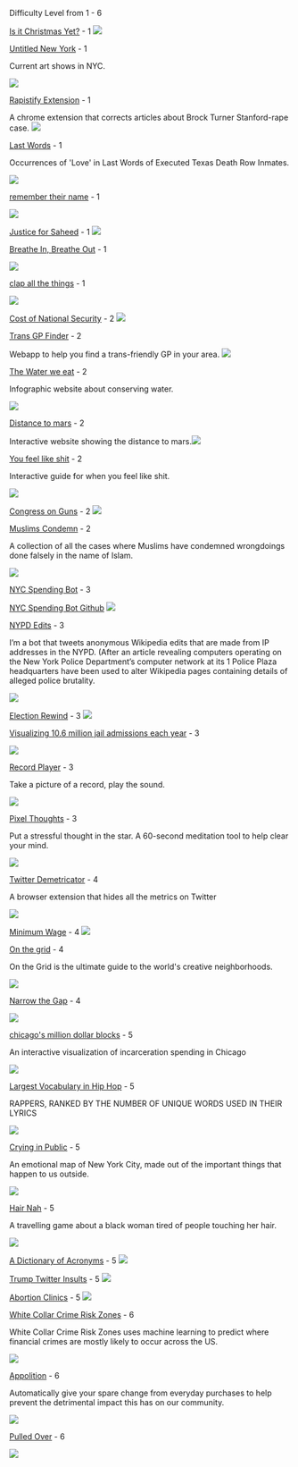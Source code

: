 Difficulty Level from 1 - 6

[Is it Christmas Yet?](https://isitchristmas.com/) - 1
![](images/image35.png)

[Untitled New York](http://www.unti-tled.com/new-york) - 1

Current art shows in NYC.

![](images/image16.png)

[Rapistify Extension](https://github.com/m0neysha/rapistify-extension) - 1

A chrome extension that corrects articles about Brock Turner
Stanford-rape case.
![](images/image3.png)

[Last Words](http://tinysubversions.com/stuff/lastwords/) - 1

Occurrences of 'Love' in Last Words of Executed Texas Death Row Inmates.

![](images/image12.png)

[remember their name](http://remembertheir.name/) - 1

![](images/image22.png)

[Justice for Saheed](http://www.justiceforsaheed.com/) - 1
![](images/image27.png)

[Breathe In, Breathe Out](http://xhalr.com/) - 1

![](images/image23.png)

[clap all the things](https://clap.glitch.me/) - 1

![](images/image7.png)

[Cost of National Security](https://isitchristmas.com/) - 2
![](images/image34.gif)

[Trans GP Finder](https://trans-gp-finder.glitch.me/) - 2

Webapp to help you find a trans-friendly GP in your area.
![](images/image11.png)

[The Water we eat](http://thewaterweeat.com/) - 2

Infographic website about conserving water.

![](images/image28.png)

[Distance to mars](http://www.distancetomars.com) - 2

Interactive website showing the distance to mars.![](images/image2.png)

[You feel like shit](http://philome.la/jace_harr/you-feel-like-shit-an-interactive-self-care-guide/play) - 2

Interactive guide for when you feel like shit.

![](images/image25.png)

[Congress on Guns](http://congress-tracker.glitch.me/) - 2
![](images/image33.png)

[Muslims Condemn](https://muslimscondemn.com/) - 2

A collection of all the cases where Muslims have condemned wrongdoings
done falsely in the name of Islam.

![](images/image19.png)

[NYC Spending Bot](https://twitter.com/nycspendingbot) - 3

[NYC Spending Bot Github](https://github.com/chriswhong/nyc-spending-bot/blob/master/to-title-case.js)
![](images/image32.png)

[NYPD Edits](https://twitter.com/NYPDedits) - 3

I’m a bot that tweets anonymous Wikipedia edits that are made from IP
addresses in the NYPD. (After an article revealing computers operating
on the New York Police Department’s computer network at its 1 Police
Plaza headquarters have been used to alter Wikipedia pages containing
details of alleged police brutality.

![](images/image1.png)

[Election Rewind](http://electionrewind.com/) - 3
![](images/image24.png)

[Visualizing 10.6 million jail admissions each year](https://www.prisonpolicy.org/blog/2018/03/22/chalabi/) - 3

![](images/image21.png)

[Record Player](http://record-player.glitch.me/auth) - 3

Take a picture of a record, play the sound.

![](images/image9.png)

[Pixel Thoughts](http://www.pixelthoughts.co) - 3

Put a stressful thought in the star. A 60-second meditation tool to help
clear your mind.

![](images/image29.png)

[Twitter Demetricator](https://bengrosser.com/projects/twitter-demetricator/) - 4

A browser extension that hides all the metrics on Twitter

![](images/image17.gif)

[Minimum Wage](https://www.nytimes.com/interactive/2014/02/09/opinion/minimum-wage.html) - 4
![](images/image26.png)

[On the grid](https://onthegrid.city/) - 4

On the Grid is the ultimate guide to the world's creative neighborhoods.

![](images/image4.png)

[Narrow the Gap](https://narrow-the-gap.glitch.me) - 4

![](images/image30.png)

[chicago's million dollar blocks](https://chicagosmilliondollarblocks.com) - 5

An interactive visualization of incarceration spending in Chicago

![](images/image10.png)

[Largest Vocabulary in Hip Hop](https://pudding.cool/2017/02/vocabulary/) - 5

RAPPERS, RANKED BY THE NUMBER OF UNIQUE WORDS USED IN THEIR LYRICS

![](images/image14.png)

[Crying in Public](https://cryinginpublic.com/) - 5

An emotional map of New York City, made out of the important things that
happen to us outside.

![](images/image5.png)

[Hair Nah](http://hairnah.com/) - 5

A travelling game about a black woman tired of people touching her hair.

![](images/image18.png)

[A Dictionary of Acronyms](http://keepingup.io/) - 5
![](images/image31.png)

[Trump Twitter Insults](https://www.nytimes.com/interactive/2016/01/28/upshot/donald-trump-twitter-insults.html) - 5
![](images/image13.png)

[Abortion Clinics](https://pudding.cool/2017/09/clinics/) - 5
![](images/image6.png)

[White Collar Crime Risk Zones](http://whitecollar.thenewinquiry.com/) - 6

White Collar Crime Risk Zones uses machine learning to predict where
financial crimes are mostly likely to occur across the US.

![](images/image15.png)

[Appolition](https://appolition.us/) - 6

Automatically give your spare change from everyday purchases to help
prevent the detrimental impact this has on our community.

![](images/image8.png)

[Pulled Over](https://pulledover.us) - 6

![](images/image20.png)
